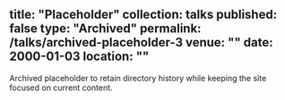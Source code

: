 title: "Placeholder"
collection: talks
published: false
type: "Archived"
permalink: /talks/archived-placeholder-3
venue: ""
date: 2000-01-03
location: ""
---

Archived placeholder to retain directory history while keeping the site focused on current content.
